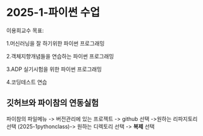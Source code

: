 # 2025-1-파이썬 수업
이용희교수
목표:

1.머신러닝을 잘 하기위한 파이썬 프로그래밍

2.객체지향개념들을 연습하는 파이썬 프로그래밍

3.ADP 실기시험을 위한 파이썬 프로그래밍

4.코딩테스트 연습

## 깃허브와 파이참의 연동실험
파이참의 파일메뉴 -> 버전관리에 있는 프로젝트 -> github 선택
->원하는 리파지토리 선택 (2025-1pythonclass)-> 원하는 디렉토리 선택
-> **복제** 선택 